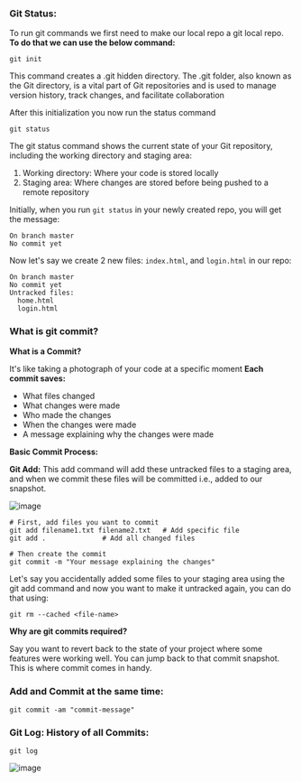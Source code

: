 ### Git Status:
To run git commands we first need to make our local repo a git local repo.
**To do that we can use the below command:**
```
git init
```

This command creates a .git hidden directory. The .git folder, also known as the Git directory, is a vital part of Git repositories and is used to manage version history, track changes, and facilitate collaboration

After this initialization you now run the status command
```
git status
```

The git status command shows the current state of your Git repository, including the working directory and staging area:
1. Working directory: Where your code is stored locally
2. Staging area: Where changes are stored before being pushed to a remote repository 


Initially, when you run ```git status``` in your newly created repo, you will get the message:
```
On branch master
No commit yet
```

Now let's say we create 2 new files: ` index.html `, and ` login.html ` in our repo:
```
On branch master
No commit yet
Untracked files:
  home.html
  login.html
```

### What is git commit?

**What is a Commit?**

It's like taking a photograph of your code at a specific moment
**Each commit saves:**

- What files changed
- What changes were made
- Who made the changes
- When the changes were made
- A message explaining why the changes were made

**Basic Commit Process:**

**Git Add:** This add command will add these untracked files to a staging area, and when we commit these files will be committed i.e., added to our snapshot.

![image](https://github.com/user-attachments/assets/0d454534-ea37-45e9-8753-377ec2c80ec7)

```
# First, add files you want to commit 
git add filename1.txt filename2.txt   # Add specific file
git add .              # Add all changed files

# Then create the commit
git commit -m "Your message explaining the changes"
```

Let's say you accidentally added some files to your staging area using the git add command and now you want to make it untracked again, you can do that using:

```
git rm --cached <file-name>
```

**Why are git commits required?**

Say you want to revert back to the state of your project where some features were working well. You can jump back to that commit snapshot. This is where commit comes in handy.

### Add and Commit at the same time:

```
git commit -am "commit-message"
```

### Git Log: History of all Commits:

```
git log
```

![image](https://github.com/user-attachments/assets/8ff0606f-553b-41e6-8a47-f90ad4d5aab9)



 
